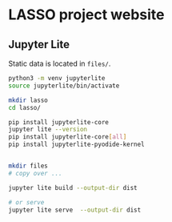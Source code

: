 # LASSO project website


## Jupyter Lite

Static data is located in `files/`.

```bash
python3 -m venv jupyterlite
source jupyterlite/bin/activate

mkdir lasso
cd lasso/

pip install jupyterlite-core
jupyter lite --version
pip install jupyterlite-core[all] 
pip install jupyterlite-pyodide-kernel


mkdir files
# copy over ...

jupyter lite build --output-dir dist

# or serve
jupyter lite serve  --output-dir dist
```
